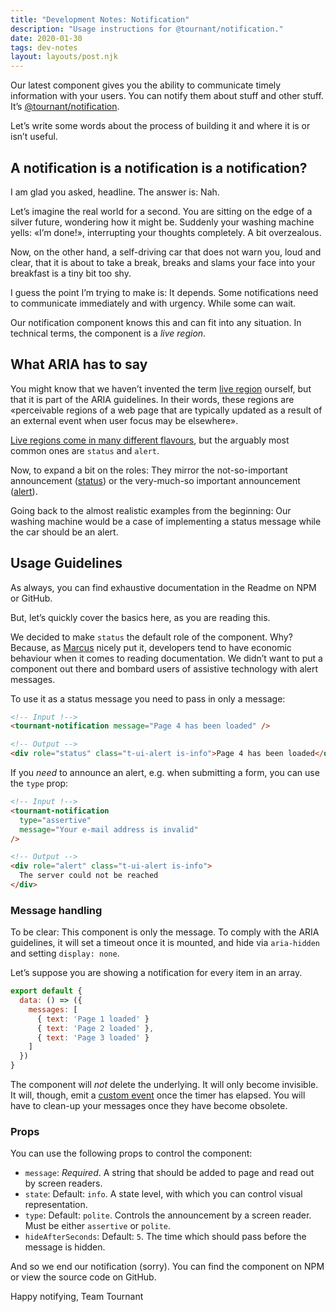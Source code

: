 ```yaml
---
title: "Development Notes: Notification"
description: "Usage instructions for @tournant/notification."
date: 2020-01-30
tags: dev-notes
layout: layouts/post.njk
---
```


Our latest component gives you the ability to communicate timely information with your users. You can notify them about stuff and other stuff. It’s [@tournant/notification](https://www.npmjs.com/package/@tournant/notification).

Let’s write some words about the process of building it and where it is or isn’t useful.

## A notification is a notification is a notification?

I am glad you asked, headline. The answer is: Nah.

Let’s imagine the real world for a second. You are sitting on the edge of a silver future, wondering how it might be. Suddenly your washing machine yells: «I’m done!», interrupting your thoughts completely. A bit overzealous.

Now, on the other hand, a self-driving car that does not warn you, loud and clear, that it is about to take a break, breaks and slams your face into your breakfast is a tiny bit too shy.

I guess the point I’m trying to make is: It depends. Some notifications need to communicate immediately and with urgency. While some can wait.

Our notification component knows this and can fit into any situation. In technical terms, the component is a _live region_.

## What ARIA has to say

You might know that we haven’t invented the term [live region](https://www.w3.org/TR/wai-aria-1.1/#dfn-live-region) ourself, but that it is part of the ARIA guidelines. In their words, these regions are «perceivable regions of a web page that are typically updated as a result of an external event when user focus may be elsewhere».

[Live regions come in many different flavours](https://developer.mozilla.org/en-US/docs/Web/Accessibility/ARIA/ARIA_Live_Regions#Preferring_specialized_live_region_roles), but the arguably most common ones are `status` and `alert`.

Now, to expand a bit on the roles: They mirror the not-so-important announcement ([status](https://www.w3.org/TR/wai-aria-1.1/#status)) or the very-much-so important announcement ([alert](https://www.w3.org/TR/wai-aria-1.1/#alert)).

Going back to the almost realistic examples from the beginning: Our washing machine would be a case of implementing a status message while the car should be an alert.

## Usage Guidelines

As always, you can find exhaustive documentation in the Readme on NPM or GitHub.

But, let’s quickly cover the basics here, as you are reading this.

We decided to make `status` the default role of the component. Why? Because, as [Marcus](https://marcus.io/) nicely put it, developers tend to have economic behaviour when it comes to reading documentation. We didn’t want to put a component out there and bombard users of assistive technology with alert messages.

To use it as a status message you need to pass in only a message:

```html
<!-- Input !-->
<tournant-notification message="Page 4 has been loaded" />

<!-- Output -->
<div role="status" class="t-ui-alert is-info">Page 4 has been loaded</div>
```

If you _need_ to announce an alert, e.g. when submitting a form, you can use the `type` prop:

```html
<!-- Input !-->
<tournant-notification
  type="assertive"
  message="Your e-mail address is invalid"
/>

<!-- Output -->
<div role="alert" class="t-ui-alert is-info">
  The server could not be reached
</div>
```

### Message handling

To be clear: This component is only the message. To comply with the ARIA guidelines, it will set a timeout once it is mounted, and hide via `aria-hidden` and setting `display: none`.

Let’s suppose you are showing a notification for every item in an array.

```js
export default {
  data: () => ({
    messages: [
      { text: 'Page 1 loaded' }
      { text: 'Page 2 loaded' },
      { text: 'Page 3 loaded' }
    ]
  })
}
```

The component will _not_ delete the underlying. It will only become invisible. It will, though, emit a [custom event](https://vuejs.org/v2/guide/components-custom-events.html) once the timer has elapsed. You will have to clean-up your messages once they have become obsolete.

### Props

You can use the following props to control the component:

- `message`: _Required_. A string that should be added to page and read out by screen readers.
- `state`: Default: `info`. A state level, with which you can control visual representation.
- `type`: Default: `polite`. Controls the announcement by a screen reader. Must be either `assertive` or `polite`.
- `hideAfterSeconds`: Default: `5`. The time which should pass before the message is hidden.

And so we end our notification (sorry). You can find the component on NPM or view the source code on GitHub.

Happy notifying,
Team Tournant
